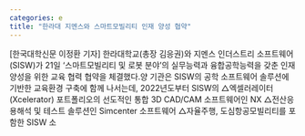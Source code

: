 ```yaml
---
categories: e
title: "한라대 지멘스와 스마트모빌리티 인재 양성 협약"
---
```

[한국대학신문 이정환 기자] 한라대학교(총장 김응권)와 지멘스 인더스트리 소프트웨어(SISW)가 21일 ‘스마트모빌리티 및 로봇 분야’의 실무능력과 융합공학능력을 갖춘 인재 양성을 위한 교육 협력 협약을 체결했다.양 기관은 SISW의 공학 소프트웨어 솔루션에 기반한 교육환경 구축에 함께 나서는데, 2022년도부터 SISW의 △엑셀러레이터(Xcelerator) 포트폴리오의 선도적인 통합 3D CAD/CAM 소프트웨어인 NX △전산응용해석 및 테스트 솔루션인 Simcenter 소프트웨어 △자율주행, 도심항공모빌리티를 포함한 SISW 소